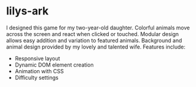 # lilys-ark

I designed this game for my two-year-old daughter. Colorful animals move across the screen and react when clicked or touched. 
Modular design allows easy addition and variation to featured animals. Background and animal design 
provided by my lovely and talented wife. Features include:
                    
- Responsive layout
- Dynamic DOM element creation
- Animation with CSS
- Difficulty settings
